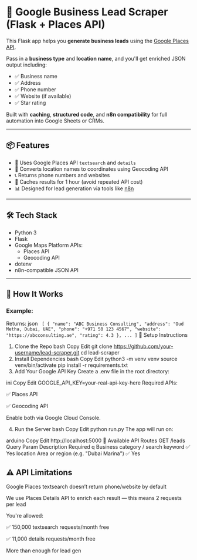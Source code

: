 # 🧲 Google Business Lead Scraper (Flask + Places API)

This Flask app helps you **generate business leads** using the [Google Places API](https://developers.google.com/maps/documentation/places/web-service/overview).

Pass in a **business type** and **location name**, and you'll get enriched JSON output including:
- ✅ Business name
- ✅ Address
- ✅ Phone number
- ✅ Website (if available)
- ✅ Star rating

Built with **caching**, **structured code**, and **n8n compatibility** for full automation into Google Sheets or CRMs.

---

## 📦 Features

- 🔎 Uses Google Places API `textsearch` and `details`
- 📍 Converts location names to coordinates using Geocoding API
- 📞 Returns phone numbers and websites
- 🧠 Caches results for 1 hour (avoid repeated API cost)
- 📊 Designed for lead generation via tools like [n8n](https://n8n.io/)

---

## 🛠️ Tech Stack

- Python 3
- Flask
- Google Maps Platform APIs:
  - Places API
  - Geocoding API
- dotenv
- n8n-compatible JSON API

---

## 🚀 How It Works

### Example:


Returns:
json ```
[
  {
    "name": "ABC Business Consulting",
    "address": "Oud Metha, Dubai, UAE",
    "phone": "+971 50 123 4567",
    "website": "https://abcconsulting.ae",
    "rating": 4.3
  },
  ...
]```
🧰 Setup Instructions
1. Clone the Repo
bash
Copy
Edit
git clone https://github.com/your-username/lead-scraper.git
cd lead-scraper
2. Install Dependencies
bash
Copy
Edit
python3 -m venv venv
source venv/bin/activate
pip install -r requirements.txt
3. Add Your Google API Key
Create a .env file in the root directory:

ini
Copy
Edit
GOOGLE_API_KEY=your-real-api-key-here
Required APIs:

✅ Places API

✅ Geocoding API

Enable both via Google Cloud Console.

4. Run the Server
bash
Copy
Edit
python run.py
The app will run on:

arduino
Copy
Edit
http://localhost:5000
📡 Available API Routes
GET /leads
Query Param	Description	Required
q	Business category / search keyword	✅ Yes
location	Area or region (e.g. "Dubai Marina")	✅ Yes


## ⚠️ API Limitations
Google Places textsearch doesn’t return phone/website by default

We use Places Details API to enrich each result — this means 2 requests per lead

You're allowed:

✅ 150,000 textsearch requests/month free

✅ 11,000 details requests/month free

More than enough for lead gen
